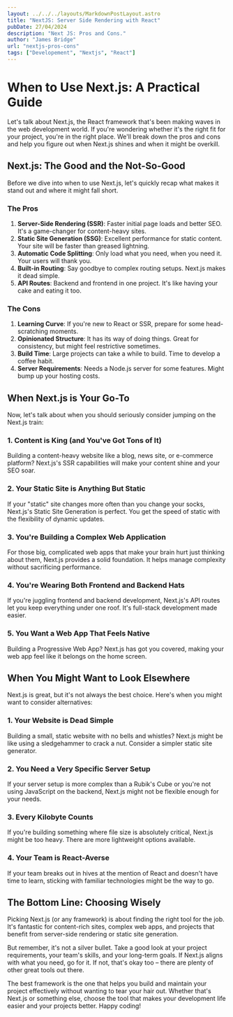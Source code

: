 ```yaml
---
layout: ../../../layouts/MarkdownPostLayout.astro
title: "NextJS: Server Side Rendering with React"
pubDate: 27/04/2024
description: "Next JS: Pros and Cons."
author: "James Bridge"
url: "nextjs-pros-cons"
tags: ["Developement", "Nextjs", "React"]
---
```


# When to Use Next.js: A Practical Guide

Let's talk about Next.js, the React framework that's been making waves in the web development world. If you're wondering whether it's the right fit for your project, you're in the right place. We'll break down the pros and cons and help you figure out when Next.js shines and when it might be overkill.

## Next.js: The Good and the Not-So-Good

Before we dive into when to use Next.js, let's quickly recap what makes it stand out and where it might fall short.

### The Pros

1. **Server-Side Rendering (SSR)**: Faster initial page loads and better SEO. It's a game-changer for content-heavy sites.
2. **Static Site Generation (SSG)**: Excellent performance for static content. Your site will be faster than greased lightning.
3. **Automatic Code Splitting**: Only load what you need, when you need it. Your users will thank you.
4. **Built-in Routing**: Say goodbye to complex routing setups. Next.js makes it dead simple.
5. **API Routes**: Backend and frontend in one project. It's like having your cake and eating it too.

### The Cons

1. **Learning Curve**: If you're new to React or SSR, prepare for some head-scratching moments.
2. **Opinionated Structure**: It has its way of doing things. Great for consistency, but might feel restrictive sometimes.
3. **Build Time**: Large projects can take a while to build. Time to develop a coffee habit.
4. **Server Requirements**: Needs a Node.js server for some features. Might bump up your hosting costs.

## When Next.js is Your Go-To

Now, let's talk about when you should seriously consider jumping on the Next.js train:

### 1. Content is King (and You've Got Tons of It)

Building a content-heavy website like a blog, news site, or e-commerce platform? Next.js's SSR capabilities will make your content shine and your SEO soar.

### 2. Your Static Site is Anything But Static

If your "static" site changes more often than you change your socks, Next.js's Static Site Generation is perfect. You get the speed of static with the flexibility of dynamic updates.

### 3. You're Building a Complex Web Application

For those big, complicated web apps that make your brain hurt just thinking about them, Next.js provides a solid foundation. It helps manage complexity without sacrificing performance.

### 4. You're Wearing Both Frontend and Backend Hats

If you're juggling frontend and backend development, Next.js's API routes let you keep everything under one roof. It's full-stack development made easier.

### 5. You Want a Web App That Feels Native

Building a Progressive Web App? Next.js has got you covered, making your web app feel like it belongs on the home screen.

## When You Might Want to Look Elsewhere

Next.js is great, but it's not always the best choice. Here's when you might want to consider alternatives:

### 1. Your Website is Dead Simple

Building a small, static website with no bells and whistles? Next.js might be like using a sledgehammer to crack a nut. Consider a simpler static site generator.

### 2. You Need a Very Specific Server Setup

If your server setup is more complex than a Rubik's Cube or you're not using JavaScript on the backend, Next.js might not be flexible enough for your needs.

### 3. Every Kilobyte Counts

If you're building something where file size is absolutely critical, Next.js might be too heavy. There are more lightweight options available.

### 4. Your Team is React-Averse

If your team breaks out in hives at the mention of React and doesn't have time to learn, sticking with familiar technologies might be the way to go.

## The Bottom Line: Choosing Wisely

Picking Next.js (or any framework) is about finding the right tool for the job. It's fantastic for content-rich sites, complex web apps, and projects that benefit from server-side rendering or static site generation.

But remember, it's not a silver bullet. Take a good look at your project requirements, your team's skills, and your long-term goals. If Next.js aligns with what you need, go for it. If not, that's okay too – there are plenty of other great tools out there.

The best framework is the one that helps you build and maintain your project effectively without wanting to tear your hair out. Whether that's Next.js or something else, choose the tool that makes your development life easier and your projects better. Happy coding!
